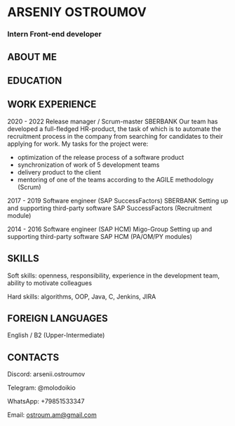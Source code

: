 # ARSENIY OSTROUMOV
### Intern Front-end developer
## ABOUT ME
## EDUCATION
## WORK EXPERIENCE


2020 - 2022
Release manager / Scrum-master
SBERBANK
Our team has developed a full-fledged HR-product, the task of which is to automate the recruitment process in the company from searching for candidates to their applying for work. My tasks for the project were:
* optimization of the release process of a software product
* synchronization of work of 5 development teams
* delivery product to the client
* mentoring of one of the teams according to the AGILE methodology (Scrum)

2017 - 2019
Software engineer (SAP SuccessFactors)
SBERBANK
Setting up and supporting third-party software SAP SuccessFactors (Recruitment module)

2014 - 2016
Software engineer (SAP HCM)
Migo-Group
Setting up and supporting third-party software SAP HCM (PA/OM/PY modules)


## SKILLS


Soft skills: openness, responsibility, experience in the development team, ability to motivate colleagues


Hard skills: algorithms, OOP, Java, C, Jenkins, JIRA


## FOREIGN LANGUAGES


English / B2 (Upper-Intermediate)


## CONTACTS


Discord: arsenii.ostroumov


Telegram: @molodoikio


WhatsApp: +79851533347


Email: ostroum.am@gmail.com



